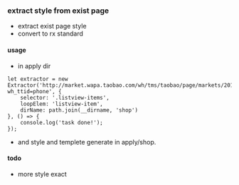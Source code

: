 ###  extract style from exist page

- extract exist page style
- convert to rx standard

#### usage 

- in apply dir
```
let extractor = new Extractor('http://market.wapa.taobao.com/wh/tms/taobao/page/markets/2016xsx/market/page/test?wh_ttid=phone', {
    selector: '.listview-items',
    loopElem: 'listview-item',
    dirName: path.join(__dirname, 'shop')
}, () => {
    console.log('task done!');
});
```

- and style and templete generate in apply/shop.

#### todo
- more style exact 
